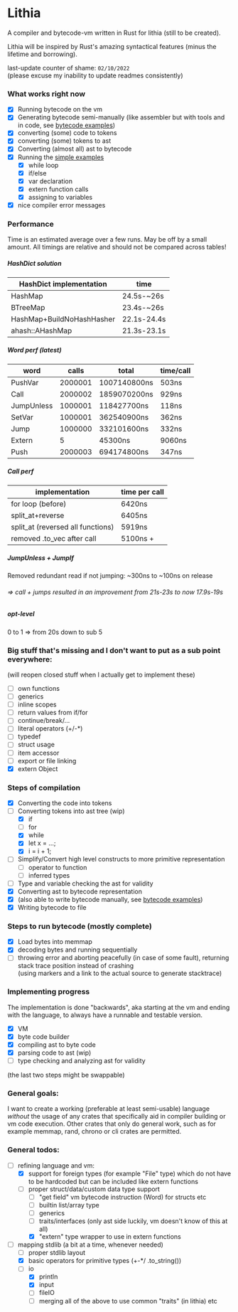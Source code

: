# Lithia 
A compiler and bytecode-vm written in Rust for lithia (still to be created).

Lithia will be inspired by Rust's amazing syntactical features (minus the lifetime and borrowing).

last-update counter of shame: `02/10/2022`<br>
(please excuse my inability to update readmes consistently)

### What works right now
- [x] Running bytecode on the vm
- [x] Generating bytecode semi-manually (like assembler but with tools and in code, see [bytecode examples](src/bytecode_examples))
- [x] converting (some) code to tokens
- [x] converting (some) tokens to ast
- [x] Converting (almost all) ast to bytecode
- [x] Running the [simple examples](src/codegen_examples/code/v1)
  - [x] while loop
  - [x] if/else
  - [x] var declaration
  - [x] extern function calls
  - [x] assigning to variables
- [x] nice compiler error messages

### Performance
Time is an estimated average over a few runs. May be off by a small amount. 
All timings are relative and should not be compared across tables!

##### HashDict solution

| HashDict implementation   | time        |
|---------------------------|-------------|
| HashMap                   | 24.5s-~26s  |
| BTreeMap                  | 23.4s-~26s  |
| HashMap+BuildNoHashHasher | 22.1s-24.4s |
| ahash::AHashMap           | 21.3s-23.1s |

##### Word perf (latest)

| word       | calls   | total          | time/call |
|------------|---------|----------------|-----------|
| PushVar    | 2000001 |   1007140800ns |     503ns |
| Call       | 2000002 |   1859070200ns |     929ns |
| JumpUnless | 1000001 |    118427700ns |     118ns |
| SetVar     | 1000001 |    362540900ns |     362ns |
| Jump       | 1000000 |    332101600ns |     332ns |
| Extern     |       5 |        45300ns |    9060ns |
| Push       | 2000003 |    694174800ns |     347ns |

##### Call perf

| implementation                    | time per call |
|-----------------------------------|---------------|
| for loop (before)                 | 6420ns        |
| split_at+reverse                  | 6405ns        |
| split_at (reversed all functions) | 5919ns        |
| removed .to_vec after call        | 5100ns +      |


##### JumpUnless + JumpIf
Removed redundant read if not jumping: ~300ns to ~100ns on release

###### => call + jumps resulted in an improvement from 21s-23s to now 17.9s-19s

##### opt-level
0 to 1 => from 20s down to sub 5

### Big stuff that's missing and I don't want to put as a sub point everywhere:
(will reopen closed stuff when I actually get to implement these)
- [ ] own functions
- [ ] generics
- [ ] inline scopes
- [ ] return values from if/for
- [ ] continue/break/...
- [ ] literal operators (+/-*)
- [ ] typedef
- [ ] struct usage
- [ ] item accessor
- [ ] export or file linking
- [x] extern Object

### Steps of compilation
- [x] Converting the code into tokens
- [ ] Converting tokens into ast tree (wip)
  - [x] if
  - [ ] for
  - [x] while
  - [x] let x = ...;
  - [x] i = i + 1;
- [ ] Simplify/Convert high level constructs to more primitive representation
  - [ ] operator to function
  - [ ] inferred types
- [ ] Type and variable checking the ast for validity
- [x] Converting ast to bytecode representation
- [x] (also able to write bytecode manually, see [bytecode examples](src/bytecode_examples))
- [x] Writing bytecode to file

### Steps to run bytecode (mostly complete)
- [x] Load bytes into memmap
- [x] decoding bytes and running sequentially
- [ ] throwing error and aborting peacefully (in case of some fault), returning stack trace position instead of crashing <br>
  (using markers and a link to the actual source to generate stacktrace)

### Implementing progress
The implementation is done "backwards", aka starting at the vm and ending with the language,
to always have a runnable and testable version.
- [x] VM 
- [x] byte code builder
- [x] compiling ast to byte code
- [x] parsing code to ast (wip)
- [ ] type checking and analyzing ast for validity

(the last two steps might be swappable)

### General goals:
I want to create a working (preferable at least semi-usable) language *without* the usage of 
any crates that specifically aid in compiler building or vm code execution. Other crates that only do 
general work, such as for example memmap, rand, chrono or cli crates are permitted.

### General todos:
- [ ] refining language and vm:
  - [x] support for foreign types (for example "File" type) which do not have to be hardcoded but can be included like extern functions
  - [ ] proper struct/data/custom data type support 
    - [ ] "get field" vm bytecode instruction (Word) for structs etc
    - [ ] builtin list/array type
    - [ ] generics
    - [ ] traits/interfaces (only ast side luckily, vm doesn't know of this at all)
    - [x] "extern" type wrapper to use in extern functions
- [ ] mapping stdlib (a bit at a time, whenever needed)
  - [ ] proper stdlib layout 
  - [x] basic operators for primitive types (+-*/ .to_string())
  - [ ] io
    - [x] println
    - [x] input
    - [ ] fileIO
    - [ ] merging all of the above to use common "traits" (in lithia) etc